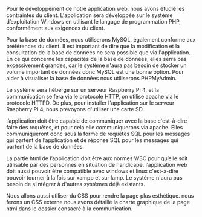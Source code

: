 Pour le développement de notre application web, nous avons étudié les contraintes du client. L'application sera développée sur le système d’exploitation Windows en utilisant le langage de programmation PHP, conformément aux exigences du client.

Pour la base de données, nous utiliserons MySQL, également conforme aux préférences du client. Il est important de dire que la modification et la consultation de la base de données ne sera possible que via l'application. En ce qui concerne les capacités de la base de données, elles serra pas excessivement grandes, car le système n'aura pas besoin de stocker un volume important de données donc MySQL est une bonne option. Pour aider à visualiser la base de données nous utiliserons PHPMyAdmin.

Le système sera hébergé sur un serveur Raspberry Pi 4, et la communication se fera via le protocole HTTP, on utilise apache via le protocole HTTPD. De plus, pour installer l'application sur le serveur Raspberry Pi 4, nous prévoyons d'utiliser une carte SD.

l’application doit être capable de communiquer avec la base c'est-à-dire faire des requêtes, et pour cela elle communiquerons via apache. Elles communiqueront donc sous la forme de requêtes SQL pour les messages qui partent de l’application et de réponse SQL pour les messages qui partent de la base de données.

La partie html de l’application doit être aux normes W3C pour qu’elle soit utilisable par des personnes en situation de handicape. l’application web doit aussi pouvoir être compatible avec windows et linux c'est-à-dire pouvoir tourner à la fois sur xampp et sur lamp. Le système n'aura pas besoin de s’intégrer à d'autres systèmes déjà existants.

Nous allons aussi utiliser du CSS pour rendre la page plus esthétique. nous ferons un CSS externe nous avons détaillé la charte graphique de la page html dans le dossier consacré à la communication.
